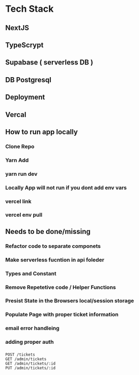 # Tech Stack

## NextJS

## TypeScrypt

## Supabase ( serverless DB )

## DB Postgresql

## Deployment

## Vercal

## How to run app locally  

### Clone Repo

### Yarn Add

### yarn run dev

### Locally App will not run if you dont add env vars

### vercel link

### vercel env pull

## Needs to be done/missing

### Refactor code to separate componets

### Make serverless fucntion in api foleder

### Types and Constant

### Remove Repetetive code / Helper Functions

### Presist State in the Browsers local/session storage

### Populate Page with proper ticket information

### email error handleing

### adding proper auth

###

```
POST /tickets
GET /admin/tickets
GET /admin/tickets/:id
PUT /admin/tickets/:id
```
